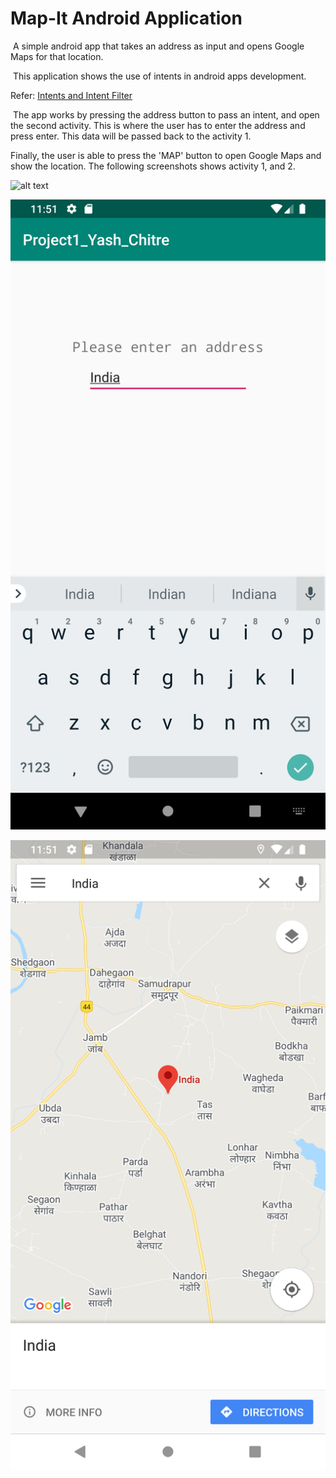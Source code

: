 # Map-It Android Application
​	A simple android app that takes an address as input and opens Google Maps for that location.

​	This application shows the use of intents in android apps development.

Refer: [Intents and Intent Filter](https://developer.android.com/guide/components/intents-filters)

​	The app works by pressing the address button to pass an intent, and open the second activity. This is where the user has to enter the address and press enter. This data will be passed back to the activity 1.

Finally, the user is able to press the 'MAP' button to open Google Maps and show the location. The following screenshots shows activity 1, and 2.

<img src="https://github.com/yashchitre03/Map-It/edit/master/Screenshot_1.png" alt="alt text" width="144" height="288">

![Second Activity](Screenshot_2.png)

![Google Maps](Screenshot_3.png)
